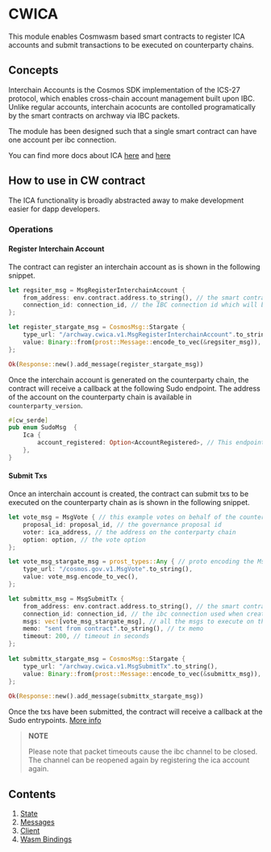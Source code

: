 # CWICA

This module enables Cosmwasm based smart contracts to register ICA accounts and submit transactions to be executed on counterparty chains.

## Concepts

Interchain Accounts is the Cosmos SDK implementation of the ICS-27 protocol, which enables cross-chain account management built upon IBC. Unlike regular accounts, interchain acocunts are contolled programatically by the smart contracts on archway via IBC packets.

The module has been designed such that a single smart contract can have one account per ibc connection.

You can find more docs about ICA [here](https://ibc.cosmos.network/main/apps/interchain-accounts/overview) and [here](https://github.com/cosmos/ibc/blob/main/spec/app/ics-027-interchain-accounts/README.md)

## How to use in CW contract

The ICA functionality is broadly abstracted away to make development easier for dapp developers. 

### Operations

#### Register Interchain Account

The contract can register an interchain account as is shown in the following snippet.

```rust
let regsiter_msg = MsgRegisterInterchainAccount {
    from_address: env.contract.address.to_string(), // the smart contract address
    connection_id: connection_id, // the IBC connection id which will be used to create the interchain accountzd
};

let register_stargate_msg = CosmosMsg::Stargate { 
    type_url: "/archway.cwica.v1.MsgRegisterInterchainAccount".to_string(),
    value: Binary::from(prost::Message::encode_to_vec(&regsiter_msg)),
};

Ok(Response::new().add_message(register_stargate_msg))
```

Once the interchain account is generated on the counterparty chain, the contract will receive a callback at the following Sudo endpoint.  The address of the account on the counterparty chain is available in `counterparty_version`.

```rust
#[cw_serde]
pub enum SudoMsg  {
    Ica {
        account_registered: Option<AccountRegistered>, // This endpoint is hit on the creation of the interchain account. It will also include the address on the counterparty chain
    },
}
```

#### Submit Txs

Once an interchain account is created, the contract can submit txs to be executed on the counterparty chain as is shown in the following snippet.

```rust
let vote_msg = MsgVote { // this example votes on behalf of the counterparty account
    proposal_id: proposal_id, // the governance proposal id
    voter: ica_address, // the address on the conterparty chain
    option: option, // the vote option
};

let vote_msg_stargate_msg = prost_types::Any { // proto encoding the MsgVote
    type_url: "/cosmos.gov.v1.MsgVote".to_string(),
    value: vote_msg.encode_to_vec(),
};

let submittx_msg = MsgSubmitTx {
    from_address: env.contract.address.to_string(), // the smart contract address
    connection_id: connection_id, // the ibc connection used when creating the ica
    msgs: vec![vote_msg_stargate_msg], // all the msgs to execute on the counterparty chain
    memo: "sent from contract".to_string(), // tx memo
    timeout: 200, // timeout in seconds
};
        
let submittx_stargate_msg = CosmosMsg::Stargate {
    type_url: "/archway.cwica.v1.MsgSubmitTx".to_string(),
    value: Binary::from(prost::Message::encode_to_vec(&submittx_msg)),
};
        
Ok(Response::new().add_message(submittx_stargate_msg))
```

Once the txs have been submitted, the contract will receive a callback at the Sudo entrypoints. [More info](../../../proto/archway/cwica/v1/sudo.proto)


> **NOTE** 
> 
> Please note that packet timeouts cause the ibc channel to be closed. The channel can be reopened again by registering the ica account again.

## Contents

1. [State](./01_state.md)
2. [Messages](./02_messages.md)
3. [Client](./03_client.md)
4. [Wasm Bindings](./04_wasm_bindings.md)